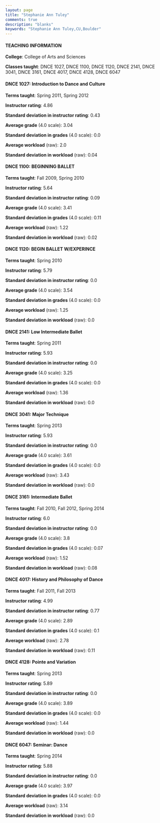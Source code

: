 ```yaml
---
layout: page
title: "Stephanie Ann Tuley" 
comments: true
description: "blanks"
keywords: "Stephanie Ann Tuley,CU,Boulder"
---
```

<head>
<script src="https://ajax.googleapis.com/ajax/libs/jquery/2.1.3/jquery.min.js"></script>
<script src="https://dl.dropboxusercontent.com/s/pc42nxpaw1ea4o9/highcharts.js?dl=0"></script>
<!-- <script src="../assets/js/highcharts.js"></script> -->
<style type="text/css">@font-face {
	font-family: "Bebas Neue";
	src: url(https://www.filehosting.org/file/details/544349/BebasNeue Regular.otf) format("opentype");
	}
	h1.Bebas { 
		font-family: "Bebas Neue", Verdana, Tahoma;
	}
</style>
</head>
	   
#### TEACHING INFORMATION

**College**: College of Arts and Sciences

**Classes taught**: DNCE 1027, DNCE 1100, DNCE 1120, DNCE 2141, DNCE 3041, DNCE 3161, DNCE 4017, DNCE 4128, DNCE 6047

#### DNCE 1027: Introduction to Dance and Culture

**Terms taught**: Spring 2011, Spring 2012

**Instructor rating**: 4.86

**Standard deviation in instructor rating**: 0.43

**Average grade** (4.0 scale): 3.04

**Standard deviation in grades** (4.0 scale): 0.0

**Average workload** (raw): 2.0

**Standard deviation in workload** (raw): 0.04

#### DNCE 1100: BEGINNING BALLET

**Terms taught**: Fall 2009, Spring 2010

**Instructor rating**: 5.64

**Standard deviation in instructor rating**: 0.09

**Average grade** (4.0 scale): 3.41

**Standard deviation in grades** (4.0 scale): 0.11

**Average workload** (raw): 1.22

**Standard deviation in workload** (raw): 0.02

#### DNCE 1120: BEGIN BALLET W/EXPERINCE

**Terms taught**: Spring 2010

**Instructor rating**: 5.79

**Standard deviation in instructor rating**: 0.0

**Average grade** (4.0 scale): 3.54

**Standard deviation in grades** (4.0 scale): 0.0

**Average workload** (raw): 1.25

**Standard deviation in workload** (raw): 0.0

#### DNCE 2141: Low Intermediate Ballet

**Terms taught**: Spring 2011

**Instructor rating**: 5.93

**Standard deviation in instructor rating**: 0.0

**Average grade** (4.0 scale): 3.25

**Standard deviation in grades** (4.0 scale): 0.0

**Average workload** (raw): 1.36

**Standard deviation in workload** (raw): 0.0

#### DNCE 3041: Major Technique

**Terms taught**: Spring 2013

**Instructor rating**: 5.93

**Standard deviation in instructor rating**: 0.0

**Average grade** (4.0 scale): 3.61

**Standard deviation in grades** (4.0 scale): 0.0

**Average workload** (raw): 3.43

**Standard deviation in workload** (raw): 0.0

#### DNCE 3161: Intermediate Ballet

**Terms taught**: Fall 2010, Fall 2012, Spring 2014

**Instructor rating**: 6.0

**Standard deviation in instructor rating**: 0.0

**Average grade** (4.0 scale): 3.8

**Standard deviation in grades** (4.0 scale): 0.07

**Average workload** (raw): 1.52

**Standard deviation in workload** (raw): 0.08

#### DNCE 4017: History and Philosophy of Dance

**Terms taught**: Fall 2011, Fall 2013

**Instructor rating**: 4.99

**Standard deviation in instructor rating**: 0.77

**Average grade** (4.0 scale): 2.89

**Standard deviation in grades** (4.0 scale): 0.1

**Average workload** (raw): 2.78

**Standard deviation in workload** (raw): 0.11

#### DNCE 4128: Pointe and Variation

**Terms taught**: Spring 2013

**Instructor rating**: 5.89

**Standard deviation in instructor rating**: 0.0

**Average grade** (4.0 scale): 3.89

**Standard deviation in grades** (4.0 scale): 0.0

**Average workload** (raw): 1.44

**Standard deviation in workload** (raw): 0.0

#### DNCE 6047: Seminar: Dance

**Terms taught**: Spring 2014

**Instructor rating**: 5.88

**Standard deviation in instructor rating**: 0.0

**Average grade** (4.0 scale): 3.97

**Standard deviation in grades** (4.0 scale): 0.0

**Average workload** (raw): 3.14

**Standard deviation in workload** (raw): 0.0

